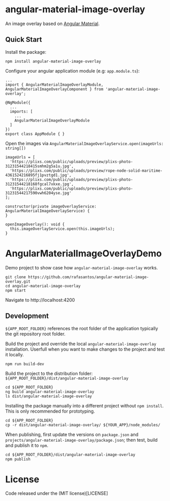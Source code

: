 angular-material-image-overlay
==============================
An image overlay based on [Angular Material](https://material.angular.io/).

Quick Start
-----------
Install the package:

```
npm install angular-material-image-overlay
```

Configure your angular application module (e.g: `app.module.ts`):
```
...
import { AngularMaterialImageOverlayModule, AngularMaterialImageOverlayComponent } from 'angular-material-image-overlay';

@NgModule({
  ...
  imports: [
    ...
    AngularMaterialImageOverlayModule
  ]
})
export class AppModule { }
```

Open the images via `AngularMaterialImageOverlayService.open(imageUrls: string[])`
```
imageUrls = [
  'https://plixs.com/public/uploads/preview/plixs-photo-31231544218415smhm2g5a1u.jpg',
  'https://plixs.com/public/uploads/preview/rope-node-solid-maritime-4361524216895fj1pvztgd1.jpg',
  'https://plixs.com/public/uploads/preview/plixs-photo-31231544218168fgcal7xkxe.jpg',
  'https://plixs.com/public/uploads/preview/plixs-photo-31231544217590vwh6204yse.jpg'
];

constructor(private imageOverlayService: AngularMaterialImageOverlayService) {
}

openImageOverlay(): void {
  this.imageOverlayService.open(this.imageUrls);
}
```

AngularMaterialImageOverlayDemo
===============================
Demo project to show case how `angular-material-image-overlay` works.

```
git clone https://github.com/rafasantos/angular-material-image-overlay.git
cd angular-material-image-overlay
npm start
```

Navigate to http://localhost:4200

Development
-----------
`${APP_ROOT_FOLDER}` references the root folder of the application typically the git repository root folder.

Build the project and override the local `angular-material-image-overlay` installation. Userfull when you want to make changes to the project and test it locally.
```
npm run build-dev
```

Build the project to the distribution folder: `${APP_ROOT_FOLDER}/dist/angular-material-image-overlay`
```
cd ${APP_ROOT_FOLDER}
ng build angular-material-image-overlay
ls dist/angular-material-image-overlay
```

Installing the package manually into a different project without `npm install`. This is only recommended for prototyping.
```
cd ${APP_ROOT_FOLDER}
cp -r dist/angular-material-image-overlay/ ${YOUR_APP}/node_modules/
```

When publishing, first update the versions on `package.json` and `projects/angular-material-image-overlay/package.json`; then test, build and publish it to `npm`.
```
cd ${APP_ROOT_FOLDER}/dist/angular-material-image-overlay
npm publish
```

License
=======
Code released under the (MIT license)[LICENSE]
